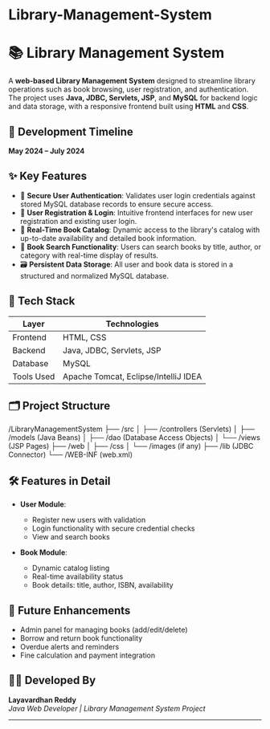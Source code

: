 # Library-Management-System

# 📚 Library Management System

A **web-based Library Management System** designed to streamline library operations such as book browsing, user registration, and authentication. The project uses **Java, JDBC, Servlets, JSP**, and **MySQL** for backend logic and data storage, with a responsive frontend built using **HTML** and **CSS**.

## 📅 Development Timeline
**May 2024 – July 2024**

## ✨ Key Features

- 🔐 **Secure User Authentication**: Validates user login credentials against stored MySQL database records to ensure secure access.
- 🧾 **User Registration & Login**: Intuitive frontend interfaces for new user registration and existing user login.
- 📖 **Real-Time Book Catalog**: Dynamic access to the library's catalog with up-to-date availability and detailed book information.
- 🔎 **Book Search Functionality**: Users can search books by title, author, or category with real-time display of results.
- 🗃️ **Persistent Data Storage**: All user and book data is stored in a structured and normalized MySQL database.

## 🧰 Tech Stack

| Layer         | Technologies                          |
|---------------|----------------------------------------|
| Frontend      | HTML, CSS                             |
| Backend       | Java, JDBC, Servlets, JSP             |
| Database      | MySQL                                 |
| Tools Used    | Apache Tomcat, Eclipse/IntelliJ IDEA  |

## 🗂️ Project Structure
/LibraryManagementSystem
├── /src
│ ├── /controllers (Servlets)
│ ├── /models (Java Beans)
│ ├── /dao (Database Access Objects)
│ └── /views (JSP Pages)
├── /web
│ ├── /css
│ └── /images (if any)
├── /lib (JDBC Connector)
└── /WEB-INF (web.xml)


## 🛠️ Features in Detail

- **User Module**:
  - Register new users with validation
  - Login functionality with secure credential checks
  - View and search books

- **Book Module**:
  - Dynamic catalog listing
  - Real-time availability status
  - Book details: title, author, ISBN, availability


## 📌 Future Enhancements

- Admin panel for managing books (add/edit/delete)
- Borrow and return book functionality
- Overdue alerts and reminders
- Fine calculation and payment integration

## 👨‍💻 Developed By

**Layavardhan Reddy**  
_Java Web Developer | Library Management System Project_

---



